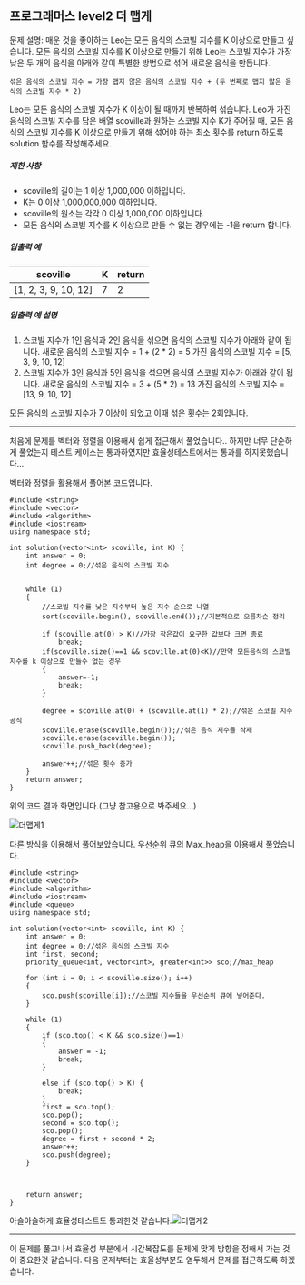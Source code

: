 ## 프로그래머스 level2 더 맵게

문제 설명: 매운 것을 좋아하는 Leo는 모든 음식의 스코빌 지수를 K 이상으로 만들고 싶습니다. 모든 음식의 스코빌 지수를 K 이상으로 만들기 위해 Leo는 스코빌 지수가 가장 낮은 두 개의 음식을 아래와 같이 특별한 방법으로 섞어 새로운 음식을 만듭니다.

```
섞은 음식의 스코빌 지수 = 가장 맵지 않은 음식의 스코빌 지수 + (두 번째로 맵지 않은 음식의 스코빌 지수 * 2)
```

Leo는 모든 음식의 스코빌 지수가 K 이상이 될 때까지 반복하여 섞습니다.
Leo가 가진 음식의 스코빌 지수를 담은 배열 scoville과 원하는 스코빌 지수 K가 주어질 때, 모든 음식의 스코빌 지수를 K 이상으로 만들기 위해 섞어야 하는 최소 횟수를 return 하도록 solution 함수를 작성해주세요.

##### 제한 사항

- scoville의 길이는 1 이상 1,000,000 이하입니다.
- K는 0 이상 1,000,000,000 이하입니다.
- scoville의 원소는 각각 0 이상 1,000,000 이하입니다.
- 모든 음식의 스코빌 지수를 K 이상으로 만들 수 없는 경우에는 -1을 return 합니다.

##### 입출력 예

| scoville             | K    | return |
| -------------------- | ---- | ------ |
| [1, 2, 3, 9, 10, 12] | 7    | 2      |

##### 입출력 예 설명

1. 스코빌 지수가 1인 음식과 2인 음식을 섞으면 음식의 스코빌 지수가 아래와 같이 됩니다.
   새로운 음식의 스코빌 지수 = 1 + (2 * 2) = 5
   가진 음식의 스코빌 지수 = [5, 3, 9, 10, 12]
2. 스코빌 지수가 3인 음식과 5인 음식을 섞으면 음식의 스코빌 지수가 아래와 같이 됩니다.
   새로운 음식의 스코빌 지수 = 3 + (5 * 2) = 13
   가진 음식의 스코빌 지수 = [13, 9, 10, 12]

모든 음식의 스코빌 지수가 7 이상이 되었고 이때 섞은 횟수는 2회입니다.

___

처음에 문제를 벡터와 정렬을 이용해서 쉽게 접근해서 풀었습니다.. 하지만 너무 단순하게 풀었는지 테스트 케이스는 통과하였지만 효율성테스트에서는 통과를 하지못했습니다...



벡터와 정렬을 활용해서 풀어본 코드입니다.

```
#include <string>
#include <vector>
#include <algorithm>
#include <iostream>
using namespace std;

int solution(vector<int> scoville, int K) {
	int answer = 0;
	int degree = 0;//섞은 음식의 스코빌 지수
	
	
	while (1)
	{
        //스코빌 지수를 낮은 지수부터 높은 지수 순으로 나열
		sort(scoville.begin(), scoville.end());//기본적으로 오름차순 정리
        
		if (scoville.at(0) > K)//가장 작은값이 요구한 값보다 크면 종료
			break;
        if(scoville.size()==1 && scoville.at(0)<K)//만약 모든음식의 스코빌 지수를 k 이상으로 만들수 없는 경우
        {
            answer=-1;
            break;
        }

		degree = scoville.at(0) + (scoville.at(1) * 2);//섞은 스코빌 지수공식
		scoville.erase(scoville.begin());//섞은 음식 지수들 삭제
		scoville.erase(scoville.begin());
		scoville.push_back(degree);
		
		answer++;//섞은 횟수 증가
	}
	return answer;
}

```

위의 코드 결과 화면입니다.(그냥 참고용으로 봐주세요...)

![더맵게1](https://user-images.githubusercontent.com/52284829/75847968-1311f900-5e24-11ea-8f39-defc3646ffba.png)

다른 방식을 이용해서 풀어보았습니다. 우선순위 큐의 Max_heap을 이용해서 풀었습니다.

```
#include <string>
#include <vector>
#include <algorithm>
#include <iostream>
#include <queue>
using namespace std;

int solution(vector<int> scoville, int K) {
	int answer = 0;
	int degree = 0;//섞은 음식의 스코빌 지수
	int first, second;
	priority_queue<int, vector<int>, greater<int>> sco;//max_heap

	for (int i = 0; i < scoville.size(); i++)
	{
		sco.push(scoville[i]);//스코빌 지수들을 우선순위 큐에 넣어준다.
	}

	while (1)
	{
		if (sco.top() < K && sco.size()==1)
		{
			answer = -1;
			break;
		}
		
		else if (sco.top() > K) {
			break;
		}
		first = sco.top();
		sco.pop();
		second = sco.top();
		sco.pop();
		degree = first + second * 2;
		answer++;
		sco.push(degree);
	}

	

	return answer;
}

```

아슬아슬하게 효율성테스트도 통과한것 같습니다.![더맵게2](https://user-images.githubusercontent.com/52284829/75857316-5aef4b00-5e39-11ea-8aea-d1494cea2cc4.png)

___

이 문제를 풀고나서 효율성 부분에서 시간복잡도를 문제에 맞게 방향을 정해서 가는 것이 중요한것 같습니다. 다음 문제부터는 효율성부분도 염두해서 문제를 접근하도록 하겠습니다.